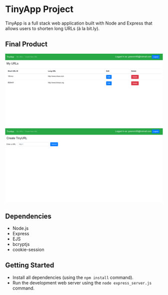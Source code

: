 # TinyApp Project

TinyApp is a full stack web application built with Node and Express that allows users to shorten long URLs (à la bit.ly).

## Final Product

!["User Home Screen"](https://github.com/JackDuluoz/tinyapp/blob/master/docs/urls-page.png?raw=true)
!["Create New Page"](https://github.com/JackDuluoz/tinyapp/blob/master/docs/create-page.png?raw=true)

## Dependencies

- Node.js
- Express
- EJS
- bcryptjs
- cookie-session

## Getting Started

- Install all dependencies (using the `npm install` command).
- Run the development web server using the `node express_server.js` command.